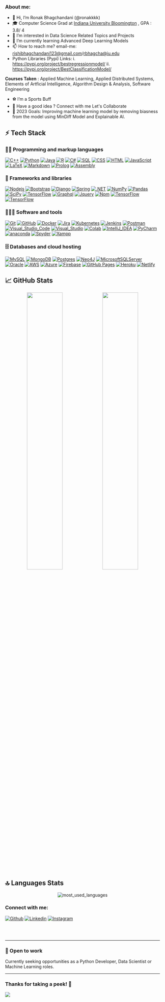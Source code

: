 <!-- ## I'm a Data Science Grad Student at IUB-->
### About me:

- 👋 Hi, I’m Ronak Bhagchandani (@ronakkkk)
- 🎓 Computer Science Grad at [Indiana University Bloomington](https://cs.indiana.edu/about/index.html) , GPA : 3.8/ 4
- 👀 I’m interested in Data Science Related Topics and Projects
- 🌱 I’m currently learning Advanced Deep Learning Models
- 📫 How to reach me? email-me: rishibhagchandani123@gmail.com/rbhagcha@iu.edu
- Python Libraries (Pypi) Links: 
    i.  https://pypi.org/project/bestregressionmodel/ 
    ii. https://pypi.org/project/BestClassificationModel/



**Courses Taken** : Applied Machine Learning, Applied Distributed Systems, Elements of Artficial Intelligence, Algorithm Design & Analysis, Software Engineering

- ⚽️ I’m a Sports Buff
- 👯 Have a good idea ? Connect with me Let's Collaborate 
- 🥅 2023 Goals: Improving machine learning model by removing biasness from the model using MinDiff Model and Explainable AI.
<!-- <br/> -->
## ⚡ Tech Stack

### 👨‍💻 Programming and markup languages

<p>
<!--     <a href="#"><img alt="C" src="https://custom-icon-badges.herokuapp.com/badge/C-03599C.svg?logo=c-in-hexagon&logoColor=white"></a> -->
    <a href="#"><img alt="C++" src="https://custom-icon-badges.herokuapp.com/badge/C++-9C033A.svg?logo=cpp2&logoColor=white"></a>
    <a href="#"><img alt="Python" src="https://img.shields.io/badge/Python-14354C.svg?logo=python&logoColor=white"></a>
    <a href="#"><img alt="Java" src="https://custom-icon-badges.herokuapp.com/badge/Java-007396.svg?logo=java&logoColor=white"></a>
    <a href="#"><img alt="R" src="https://img.shields.io/badge/R-276DC3.svg?logo=r&logoColor=white"></a>
    <a href="#"><img alt="C#" src="https://custom-icon-badges.herokuapp.com/badge/C%23-68217A.svg?logo=cs2&logoColor=white"></a>
    <a href="#"><img alt="SQL" src="https://custom-icon-badges.herokuapp.com/badge/SQL-025E8C.svg?logo=database&logoColor=white"></a>
    <a href="#"><img alt="CSS" src="https://img.shields.io/badge/CSS-1572B6.svg?logo=css3&logoColor=white"></a>
    <a href="#"><img alt="HTML" src="https://img.shields.io/badge/HTML-E34F26.svg?logo=html5&logoColor=white"></a>
    <a href="#"><img alt="JavaScript" src="https://img.shields.io/badge/JavaScript-F7DF1E.svg?logo=javascript&logoColor=black"></a>
    <a href="#"><img alt="LaTeX" src="https://img.shields.io/badge/LaTeX-008080.svg?logo=LaTeX&logoColor=white"></a>
    <a href="#"><img alt="Markdown" src="https://img.shields.io/badge/Markdown-000000.svg?logo=markdown&logoColor=white"></a>
    <a href="#"><img alt="Prolog" src="https://custom-icon-badges.herokuapp.com/badge/Prolog-E61B23.svg?logo=swi-prolog&logoColor=white"></a>
    <a href="#"><img alt="Assembly" src="https://custom-icon-badges.herokuapp.com/badge/Assembly-525252.svg?logo=asm-hex&logoColor=white"></a>
</p>

### 🧰 Frameworks and libraries

<p>
  	<a href="#"><img alt="Nodejs" src="https://img.shields.io/badge/Node.js-43853D.svg?logo=node.js&logoColor=white"></a>
<!--     <a href="#"><img alt="Reactjs" src="https://img.shields.io/badge/React-20232a.svg?logo=react&logoColor=%2361DAFB"></a> -->
    <a href="#"><img alt="Bootstrap" src="https://img.shields.io/badge/Bootstrap-7952B3.svg?logo=bootstrap&logoColor=white"></a>
<!--     <a href="#"><img alt="Expressjs" src="https://img.shields.io/badge/Express.js-404d59.svg?logo=express&logoColor=white"></a> -->
    <a href="#"><img alt="Django" src="https://img.shields.io/badge/Django-092E20?logo=Django&logoColor=white"></a>
    <a href="#"><img alt="Spring" src="https://img.shields.io/badge/Spring-6DB33F?logo=Spring&logoColor=white"></a>
<!--     <a href="#"><img alt="Hibernate" src="https://img.shields.io/badge/Hibernate-59666C?&logo=Hibernate&logoColor=white"></a> -->
    <a href="#"><img alt=".NET" src="https://img.shields.io/badge/.NET-512BD4?logo=.NET&logoColor=white"></a>
<!--     <a href="#"><img alt="JUnit" src="https://custom-icon-badges.herokuapp.com/badge/JUnit-25A162.svg?logo=check-circle&logoColor=white"></a> -->
    <a href="#"><img alt="NumPy" src="https://img.shields.io/badge/Numpy-013243.svg?logo=numpy&logoColor=white"></a>
    <a href="#"><img alt="Pandas" src="https://img.shields.io/badge/Pandas-150458.svg?logo=pandas&logoColor=white"></a>
    <a href="#"><img alt="SciPy" src="https://img.shields.io/badge/SciPy-654FF0?logo=SciPy&logoColor=white"></a>
    <a href="#"><img alt="TensorFlow" src="https://img.shields.io/badge/TensorFlow-FF6F00.svg?logo=TensorFlow&logoColor=white"></a>
    <a href="#"><img alt="Graphql" src="https://img.shields.io/badge/GraphQl-E10098?logo=Graphql&logoColor=white"></a>
    <a href="#"><img alt="Jquery" src="https://img.shields.io/badge/jQuery-0769AD?logo=Jquery&logoColor=white"></a>
    <a href="#"><img alt="Npm" src="https://img.shields.io/badge/npm-CB3837?logo=Npm&logoColor=white"></a>
    <a href="#"><img alt="TensorFlow" src="https://img.shields.io/badge/jQuery-0769AD?logo=Jquery&logoColor=white"></a>
    <a href="#"><img alt="TensorFlow" src="https://img.shields.io/badge/TensorFlow-FF6F00.svg?logo=TensorFlow&logoColor=white"></a>
    
</p>

### 🧑🏻‍💻 Software and tools

<p>
	  <a href="#"><img alt="Git" src="https://img.shields.io/badge/Git-F05032?logo=Git&logoColor=white"></a>
    <a href="#"><img alt="GitHub" src="https://img.shields.io/badge/GitHub-100000?logo=GitHub&logoColor=white"></a>
    <a href="#"><img alt="Docker" src="https://img.shields.io/badge/docker-%230db7ed.svg?&logo=docker&logoColor=white"></a>
    <a href="#"><img alt="Jira" src="https://img.shields.io/badge/jira-%230A0FFF.svg?logo=jira&logoColor=white"></a>
    <a href="#"><img alt="Kubernetes" src="https://img.shields.io/badge/kubernetes-%23326ce5.svg?logo=kubernetes&logoColor=white"></a>
    <a href="#"><img alt="Jenkins" src="https://img.shields.io/badge/jenkins-%232C5263.svg?logo=jenkins&logoColor=white"></a>
    <a href="#"><img alt="Postman" src="https://img.shields.io/badge/Postman-FF6C37?logo=Postman&logoColor=white"></a>
    <a href="#"><img alt="Visual_Studio_Code" src="https://img.shields.io/badge/Visual_Studio_Code-0078D4?logo=visual%20studio%20code&logoColor=white"></a>
    <a href="#"><img alt="Visual_Studio" src="https://custom-icon-badges.herokuapp.com/badge/Visual_Studio-5C2D91?logo=visual%20studio&logoColor=white"></a>
    <a href="#"><img alt="Colab" src="https://img.shields.io/badge/Colab-F9AB00?logo=googlecolab&logoColor=white"></a>
    <a href="#"><img alt="IntelliJ_IDEA" src="https://img.shields.io/badge/IntelliJ_IDEA-000000.svg?logo=intellij-idea&logoColor=white"></a>
<!--     <a href="#"><img alt="Atom" src="https://img.shields.io/badge/Atom-66595C?logo=Atom&logoColor=white"></a> -->
<!--     <a href="#"><img alt="Eclipse" src="https://img.shields.io/badge/Eclipse-2C2255?logo=eclipse&logoColor=white"></a> -->
    <a href="#"><img alt="PyCharm" src="https://img.shields.io/badge/PyCharm-000000.svg?logo=PyCharm&logoColor=white"></a>
    <a href="#"><img alt="anaconda" src="https://img.shields.io/badge/conda-342B029.svg?logo=anaconda&logoColor=white"></a>
    <a href="#"><img alt="Spyder" src="https://img.shields.io/badge/Spyder-FF0000?logo=spyder%20ide&logoColor=white"></a>
    <a href="#"><img alt="Xampp" src="https://img.shields.io/badge/Xampp-F37623?logo=xampp&logoColor=white"></a>
</p>

### 🗄️ Databases and cloud hosting

<p>
    <a href="#"><img alt="MySQL" src="https://img.shields.io/badge/MySQL-00f.svg?logo=mysql&logoColor=white"></a>
    <a href="#"><img alt="MongoDB" src ="https://img.shields.io/badge/MongoDB-4ea94b.svg?logo=mongodb&logoColor=white"></a>
    <a href="#"><img alt="Postgres" src ="https://img.shields.io/badge/postgres-%23316192.svg?logo=postgresql&logoColor=white"></a>
    <a href="#"><img alt="Neo4J" src ="https://img.shields.io/badge/Neo4j-008CC1?logo=neo4j&logoColor=white"></a>
    <a href="#"><img alt="MicrosoftSQLServer" src ="https://img.shields.io/badge/Microsoft%20SQL%20Server-CC2927?logo=microsoft%20sql%20server&logoColor=white"></a>
    <a href="#"><img alt="Oracle" src ="https://img.shields.io/badge/Oracle-F00000.svg?logo=oracle&logoColor=white"></a>
    <a href="#"><img alt="AWS" src="https://img.shields.io/badge/AWS-%23FF9900.svg?logo=amazon-aws&logoColor=white"></a>
    <a href="#"><img alt="Azure" src="https://img.shields.io/badge/azure-%230072C6.svg?logo=microsoftazure&logoColor=white"></a>
    <a href="#"><img alt="Firebase" src="https://img.shields.io/badge/firebase-%23039BE5.svg?logo=firebase&logoColor=white"></a>
    <a href="#"><img alt="GitHub Pages" src="https://img.shields.io/badge/GitHub%20Pages-327FC7.svg?logo=github&logoColor=white"></a>
    <a href="#"><img alt="Heroku" src="https://img.shields.io/badge/Heroku-430098.svg?logo=heroku&logoColor=white"></a>
    <a href="#"><img alt="Netlify" src="https://img.shields.io/badge/netlify-%23000000.svg?logo=netlify&logoColor=white"></a>
</p>
  
## 📈 GitHub Stats

<p align="center">
    <img width="48%" src="https://github-readme-stats.vercel.app/api?username=ronakkkk&show_icons=true&theme=radical" />
    <img width="48%" src="https://github-readme-streak-stats.herokuapp.com/?user=ronakkkk&theme=dark&hide_border=true" />
</p>

## 🔝 Languages Stats

<p align="center">
<img alt="most_used_languages" src="https://github-readme-stats.vercel.app/api/top-langs/?username=ronakkkk&layout=compact&theme=dark&langs_count=10" />
<!-- <img alt="wakatime_languages" src="https://github-readme-stats.vercel.app/api/wakatime?username=ronakkkk&layout=compact&theme=dark&langs_count=10" /> -->
</p>

### Connect with me:

[![Github](https://img.shields.io/badge/-Github-000?style=flat&logo=Github&logoColor=white)](https://github.com/ronakkkk)
[![Linkedin](https://img.shields.io/badge/-LinkedIn-blue?style=flat&logo=Linkedin&logoColor=white)](https://www.linkedin.com/in/ronak-bhagchandani/)
[![Instagram](https://img.shields.io/badge/-Instagram-c13584?style=flat&labelColor=c13584&logo=instagram&logoColor=white)](https://www.instagram.com/_ronrish_/)

<br />
<br />

---

### 🤝 Open to work

Currently seeking opportunities as a Python Developer, Data Scientist or Machine Learning roles.

---

### Thanks for taking a peek! 🥳 
![](https://komarev.com/ghpvc/?username=ronakkkk&style=plastic&label=profile+views&color=blueviolet) 

[resources]: https://ronakkkk.github.io/Resources/


<!---
ronakkkk/ronakkkk is a ✨ special ✨ repository because its `README.md` (this file) appears on your GitHub profile.
You can click the Preview link to take a look at your changes.
--->
